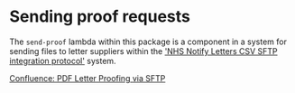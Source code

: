 # Sending proof requests

The `send-proof` lambda within this package is a component in a system for sending files to letter suppliers within the ['NHS Notify Letters CSV SFTP integration protocol'](https://nhsd-confluence.digital.nhs.uk/spaces/RIS/pages/832041921/NHS+Notify+Letters+CSV+SFTP+integration+protocol) system.

[Confluence: PDF Letter Proofing via SFTP](https://nhsd-confluence.digital.nhs.uk/spaces/RIS/pages/1022866290/PDF+letter+template+proofing+via+SFTP)

